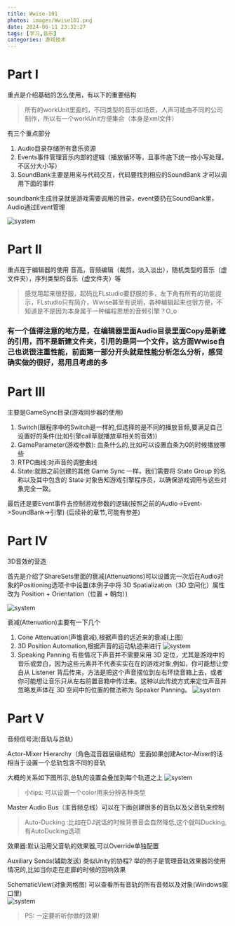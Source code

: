 ```yaml
---
title: Wwise-101
photos: images/Wwise101.png
date: 2024-06-11 23:32:27
tags: [学习,音乐]
categories: 游戏技术
---
```


# Part I

重点是介绍基础的怎么使用，有以下的重要结构   
> 所有的workUnit里面的，不同类型的音乐如场景，人声可能由不同的公司制作，所以有一个workUnit方便集合（本身是xml文件）

有三个重点部分
1. Audio目录存储所有音乐资源
2. Events事件管理音乐内部的逻辑（播放循环等，且事件底下统一按小写处理，不区分大小写）
3. SoundBank主要是用来与代码交互，代码要找到相应的SoundBank 才可以调用下面的事件
   
soundbank生成目录就是游戏需要调用的目录，event要扔在SoundBank里，Audio通过Event管理

![system](images/audio_event_sound.png "结构")  

# Part II

重点在于编辑器的使用 音高，音频编辑（裁剪，淡入淡出），随机类型的音乐（虚文件夹），序列类型的音乐（虚文件夹）等

>感觉用起来很舒服，起码比FLstudio要舒服的多，左下角有所有的功能提示，FLstudio只有简介，Wwise甚至有说明，各种编辑起来也很方便，不知道是不是因为本身属于一种编程思想的音频引擎？O_o

### 有一个值得注意的地方是，在编辑器里面Audio目录里面Copy是新建的引用，而不是新建文件夹，引用的是同一个文件，这方面Wwise自己也说很注重性能，前面第一部分开头就是性能分析怎么分析，感觉确实做的很好，易用且考虑的多

# Part III
主要是GameSync目录(游戏同步器的使用)
1. Switch(跟程序中的Switch是一样的,但选择的是不同的播放音频,要满足自己设置好的条件(比如引擎call草就播放草相关的音效))
2. GameParameter(游戏参数): 血条什么的,比如可以设置血条为0的时候播放哪些
3. RTPC曲线:对声音的调整曲线
4. State:就跟之前创建的其他 Game Sync 一样，我们需要将 State Group 的名称以及其中包含的 State 对象告知游戏引擎程序员，以确保游戏调用与这些对象完全一致。

最后还是要Event事件去控制游戏参数的逻辑(按照之前的Audio->Event->SoundBank->引擎)
(后续补的章节,可能有参差)

# Part IV
3D音效的营造

首先是介绍了ShareSets里面的衰减(Attenuations)可以设置完一次后在Audio对象的Positioning选项卡中设置(本例子中将 3D Spatialization（3D 空间化）属性改为 Position + Orientation（位置 + 朝向）)

![system](images/ShareAttenuation.png "衰减")  

衰减(Attenuation)主要有一下几个
1. Cone Attenuation(声锥衰减),根据声音的远近来的衰减(上图)  
2. 3D Position Automation,根据声音的运动轨迹来进行  ![system](images/PositionAttenuation.png "衰减")
3. Speaking Panning 有些情况下声音并不需要采用 3D 定位，尤其是游戏中的音乐或旁白，因为这些元素并不代表实实在在的游戏对象,例如，你可能想让旁白从 Listener 背后传来，方法是把这个声音摆位到左右环绕音箱上去，或者你可能想让音乐只从左右前置音箱中传过来。这种以此传统方式来定位声音并忽略发声体在 3D 空间中的位置的做法称为 Speaker Panning。 ![system](images/SpeakerPanningAttenuation.png "衰减") 

# Part V

音频信号流(音轨与总轨)

Actor-Mixer Hierarchy（角色混音器层级结构）里面如果创建Actor-Mixer的话相当于设置一个总轨包含不同的音轨

大概的关系如下图所示,总轨的设置会叠加到每个轨道之上
![system](images/音轨与总轨.png "音轨")  

>小tips: 可以设置一个color用来分辨各种类型

Master Audio Bus（主音频总线）可以在下面创建很多的音轨以及父音轨来控制

>Auto-Ducking :比如在DJ说话的时候背景音会自然降低,这个就叫Ducking,有AutoDucking选项

效果器:默认沿用父音轨的效果器,可以Override单独配置

Auxiliary Sends(辅助发送) 类似Unity的协程? 举的例子是管理音轨效果器的使用情况的,比如当你走在走廊的时候的回响效果

SchematicView(对象网格图) 可以查看所有音轨的所有音频以及对象(Windows窗口里)  
![system](images/对象网格图.png "音轨")  

>PS: 一定要听听你做的效果!